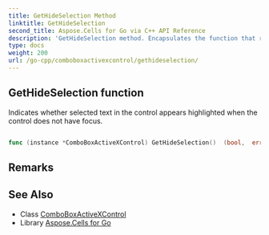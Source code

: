 ```yaml
---
title: GetHideSelection Method 
linktitle: GetHideSelection
second_title: Aspose.Cells for Go via C++ API Reference
description: 'GetHideSelection method. Encapsulates the function that represents gethideselection in Go.'
type: docs
weight: 200
url: /go-cpp/comboboxactivexcontrol/gethideselection/
---
```


## GetHideSelection function

Indicates whether selected text in the control appears highlighted when the control does not have focus.

```go

func (instance *ComboBoxActiveXControl) GetHideSelection()  (bool,  error) 

```

## Remarks


## See Also

* Class [ComboBoxActiveXControl](../)
* Library [Aspose.Cells for Go](../../)
